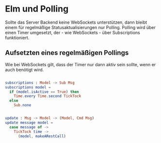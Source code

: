 # Elm und Polling

Sollte das Server Backend keine WebSockets unterstützen, dann bleibt einem
für regelmäßige Statusaktualisierungen nur Polling. Polling wird über einen
Timer umgesetzt, der - wie WebSockets - über Subscriptions funktioniert.


## Aufsetzten eines regelmäßigen Pollings

Wie bei WebSockets gilt, dass der Timer nur dann aktiv sein sollte, wenn er
auch benötigt wird.

```elm

subscriptions : Model -> Sub Msg
subscriptions model =
  if (model.isActive == True) then
    Time.every Time.second TickTock
  else
    Sub.none


update : Msg -> Model -> (Model, Cmd Msg)
update message model =
  case message of ->
    TickTock time ->
      (model, makeARestCall)    
```
